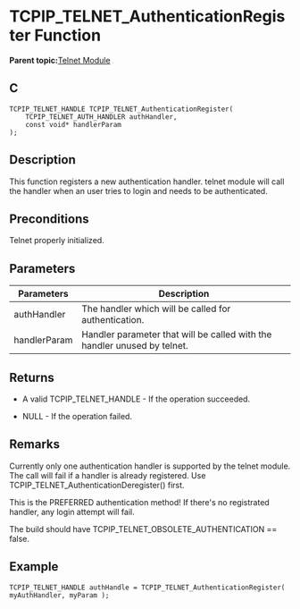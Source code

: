 # TCPIP\_TELNET\_AuthenticationRegister Function

**Parent topic:**[Telnet Module](GUID-B0FCC6E9-74D8-443B-8F61-7317500EEFF3.md)

## C

```
TCPIP_TELNET_HANDLE TCPIP_TELNET_AuthenticationRegister(
    TCPIP_TELNET_AUTH_HANDLER authHandler, 
    const void* handlerParam
);
```

## Description

This function registers a new authentication handler. telnet module will call the handler when an user tries to login and needs to be authenticated.

## Preconditions

Telnet properly initialized.

## Parameters

|Parameters|Description|
|----------|-----------|
|authHandler|The handler which will be called for authentication.|
|handlerParam|Handler parameter that will be called with the handler unused by telnet.|

## Returns

-   A valid TCPIP\_TELNET\_HANDLE - If the operation succeeded.

-   NULL - If the operation failed.


## Remarks

Currently only one authentication handler is supported by the telnet module. The call will fail if a handler is already registered. Use TCPIP\_TELNET\_AuthenticationDeregister\(\) first.

This is the PREFERRED authentication method! If there's no registrated handler, any login attempt will fail.

The build should have TCPIP\_TELNET\_OBSOLETE\_AUTHENTICATION == false.

## Example

```
TCPIP_TELNET_HANDLE authHandle = TCPIP_TELNET_AuthenticationRegister( myAuthHandler, myParam );
```

